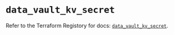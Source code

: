 # `data_vault_kv_secret`

Refer to the Terraform Registory for docs: [`data_vault_kv_secret`](https://www.terraform.io/docs/providers/vault/d/kv_secret).
